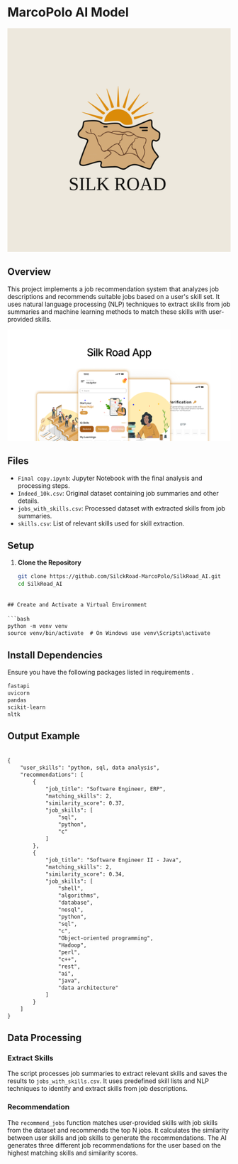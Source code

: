 # MarcoPolo AI Model

![Silk Road Logo](./Artboard%203%20copy%203.svg)

## Overview

This project implements a job recommendation system that analyzes job descriptions and recommends suitable jobs based on a user's skill set. It uses natural language processing (NLP) techniques to extract skills from job summaries and machine learning methods to match these skills with user-provided skills.

![Silk Road Logo](./silkroad.jpg)

## Files

- `Final copy.ipynb`: Jupyter Notebook with the final analysis and processing steps.
- `Indeed_10k.csv`: Original dataset containing job summaries and other details.
- `jobs_with_skills.csv`: Processed dataset with extracted skills from job summaries.
- `skills.csv`: List of relevant skills used for skill extraction.

## Setup

1. **Clone the Repository**

   ```bash
   git clone https://github.com/SilckRoad-MarcoPolo/SilkRoad_AI.git
   cd SilkRoad_AI
   ```

````

## Create and Activate a Virtual Environment

```bash
python -m venv venv
source venv/bin/activate  # On Windows use venv\Scripts\activate
````

## Install Dependencies

Ensure you have the following packages listed in requirements .

```
fastapi
uvicorn
pandas
scikit-learn
nltk
```

## Output Example

```

{
    "user_skills": "python, sql, data analysis",
    "recommendations": [
        {
            "job_title": "Software Engineer, ERP",
            "matching_skills": 2,
            "similarity_score": 0.37,
            "job_skills": [
                "sql",
                "python",
                "c"
            ]
        },
        {
            "job_title": "Software Engineer II - Java",
            "matching_skills": 2,
            "similarity_score": 0.34,
            "job_skills": [
                "shell",
                "algorithms",
                "database",
                "nosql",
                "python",
                "sql",
                "c",
                "Object-oriented programming",
                "Hadoop",
                "perl",
                "c++",
                "rest",
                "ai",
                "java",
                "data architecture"
            ]
        }
    ]
}
```

## Data Processing

### Extract Skills

The script processes job summaries to extract relevant skills and saves the results to `jobs_with_skills.csv`. It uses predefined skill lists and NLP techniques to identify and extract skills from job descriptions.

### Recommendation

The `recommend_jobs` function matches user-provided skills with job skills from the dataset and recommends the top N jobs. It calculates the similarity between user skills and job skills to generate the recommendations. The AI generates three different job recommendations for the user based on the highest matching skills and similarity scores.
